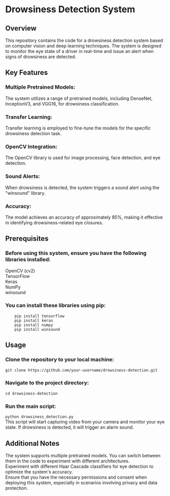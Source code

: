 # Drowsiness Detection System
## Overview
  This repository contains the code for a drowsiness detection system based on computer vision and deep learning techniques. The system is designed to monitor the eye state of a driver in     real-time and issue an alert when signs of drowsiness are detected.
## Key Features
### Multiple Pretrained Models: 
The system utilizes a range of pretrained models, including DenseNet, InceptionV3, and VGG16, for drowsiness classification.
### Transfer Learning:
 Transfer learning is employed to fine-tune the models for the specific drowsiness detection task.
 ### OpenCV Integration:
 The OpenCV library is used for image processing, face detection, and eye detection.
 ### Sound Alerts:
 When drowsiness is detected, the system triggers a sound alert using the "winsound" library.
 ### Accuracy:
 The model achieves an accuracy of approximately 85%, making it effective in identifying drowsiness-related eye closures.
 ## Prerequisites
 ### Before using this system, ensure you have the following libraries installed:
 OpenCV (cv2) <br>
TensorFlow <br>
Keras <br>
NumPy <br>
winsound <br>
### You can install these libraries using pip:
``` pip install opencv-python
    pip install tensorflow
    pip install keras
    pip install numpy
    pip install winsound
```
## Usage
### Clone the repository to your local machine:
``` git clone https://github.com/your-username/drowsiness-detection.git ```
### Navigate to the project directory:
``` cd drowsiness-detection ```
### Run the main script:
```python drowsiness_detection.py ```
<br> This script will start capturing video from your camera and monitor your eye state. If drowsiness is detected, it will trigger an alarm sound.

## Additional Notes
The system supports multiple pretrained models. You can switch between them in the code to experiment with different architectures. <br>
Experiment with different Haar Cascade classifiers for eye detection to optimize the system's accuracy. <br>
Ensure that you have the necessary permissions and consent when deploying this system, especially in scenarios involving privacy and data protection.



